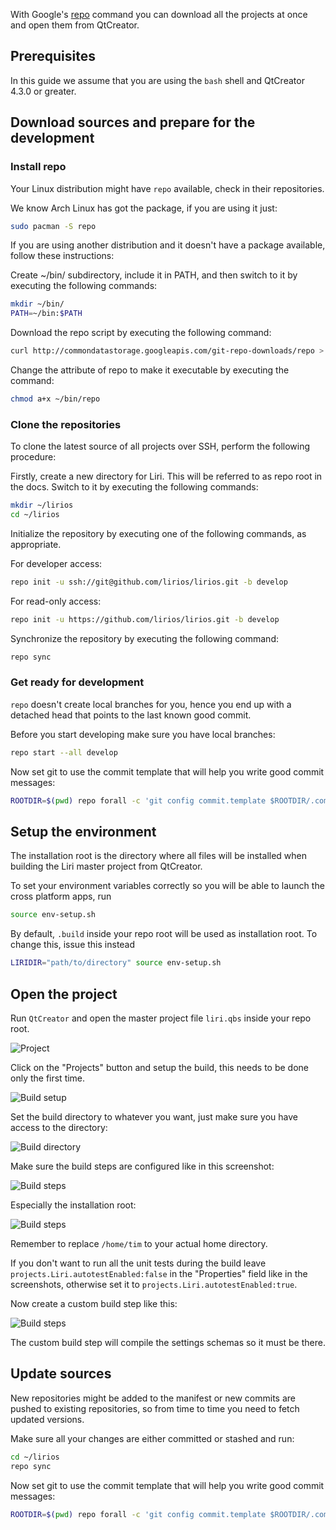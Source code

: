 With Google's [repo](https://source.android.com/source/using-repo) command you can download all the projects at once and open them from QtCreator.

## Prerequisites

In this guide we assume that you are using the `bash` shell and QtCreator 4.3.0 or greater.

## Download sources and prepare for the development

### Install repo

Your Linux distribution might have `repo` available, check in their repositories.

We know Arch Linux has got the package, if you are using it just:

```sh
sudo pacman -S repo
```

If you are using another distribution and it doesn't have a package available, follow these instructions:

Create ~/bin/ subdirectory, include it in PATH, and then switch to it by executing the following commands:

```sh
mkdir ~/bin/
PATH=~/bin:$PATH
```

Download the repo script by executing the following command:

```sh
curl http://commondatastorage.googleapis.com/git-repo-downloads/repo > ~/bin/repo
```

Change the attribute of repo to make it executable by executing the command:

```sh
chmod a+x ~/bin/repo
```

### Clone the repositories

To clone the latest source of all projects over SSH, perform the following procedure:

Firstly, create a new directory for Liri. This will be referred to as repo root in the docs. Switch to it by executing the following commands:

```sh
mkdir ~/lirios
cd ~/lirios
```

Initialize the repository by executing one of the following commands, as appropriate.

For developer access:

```sh
repo init -u ssh://git@github.com/lirios/lirios.git -b develop
```

For read-only access:

```sh
repo init -u https://github.com/lirios/lirios.git -b develop
```

Synchronize the repository by executing the following command:

```sh
repo sync
```

### Get ready for development

`repo` doesn't create local branches for you, hence you end up with a
detached head that points to the last known good commit.

Before you start developing make sure you have local branches:

```sh
repo start --all develop
```

Now set git to use the commit template that will help you write
good commit messages:

```sh
ROOTDIR=$(pwd) repo forall -c 'git config commit.template $ROOTDIR/.commit-template'
```

## Setup the environment

The installation root is the directory where all files will be installed when building the Liri master project from QtCreator.

To set your environment variables correctly so you will be able to launch the cross platform apps, run

```sh
source env-setup.sh
```

By default, `.build` inside your repo root will be used as installation root. To change this, issue this instead

```sh
LIRIDIR="path/to/directory" source env-setup.sh
```

## Open the project

Run `QtCreator` and open the master project file `liri.qbs` inside your repo root.

![Project](images/Liri-QtCreator.png)

Click on the "Projects" button and setup the build, this needs to be done only the first time.

![Build setup](images/Liri-QtCreator-Setup.png)

Set the build directory to whatever you want, just make sure you have access to the directory:

![Build directory](images/Liri-QtCreator-Setup-BuildDir.png)

Make sure the build steps are configured like in this screenshot:

![Build steps](images/Liri-QtCreator-Setup-BuildSteps.png)

Especially the installation root:

![Build steps](images/Liri-QtCreator-Setup-InstallRoot.png)

Remember to replace `/home/tim` to your actual home directory.

If you don't want to run all the unit tests during the build leave `projects.Liri.autotestEnabled:false` in the "Properties" field like in the screenshots, otherwise set it to `projects.Liri.autotestEnabled:true`.

Now create a custom build step like this:

![Build steps](images/Liri-QtCreator-Setup-CustomBuildStep.png)

The custom build step will compile the settings schemas so it must be there.

## Update sources

New repositories might be added to the manifest or new commits are pushed to existing repositories, so from time to time you need to fetch updated versions.

Make sure all your changes are either committed or stashed and run:

```sh
cd ~/lirios
repo sync
```

Now set git to use the commit template that will help you write
good commit messages:

```sh
ROOTDIR=$(pwd) repo forall -c 'git config commit.template $ROOTDIR/.commit-template'
```
